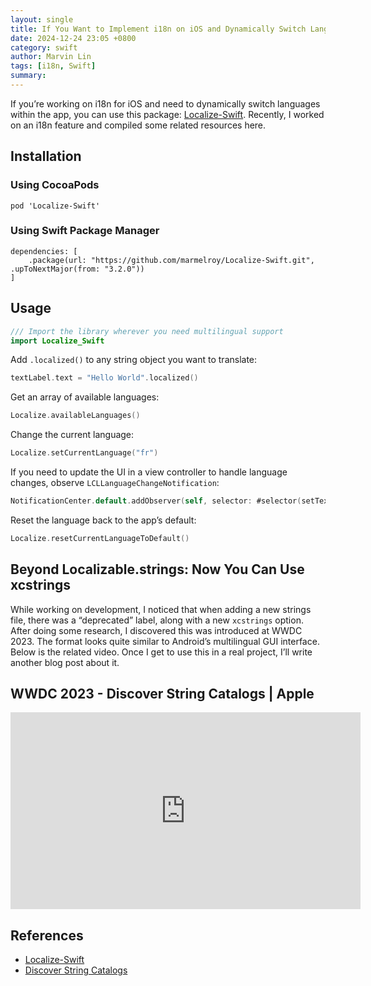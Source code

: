 ```yaml
---
layout: single
title: If You Want to Implement i18n on iOS and Dynamically Switch Languages in the App, This is a Great Library
date: 2024-12-24 23:05 +0800
category: swift
author: Marvin Lin
tags: [i18n, Swift]
summary: 
---
```


If you’re working on i18n for iOS and need to dynamically switch languages within the app, you can use this package: [Localize-Swift](https://github.com/marmelroy/Localize-Swift). Recently, I worked on an i18n feature and compiled some related resources here.

## Installation

### Using CocoaPods
```
pod 'Localize-Swift'
```

### Using Swift Package Manager
```
dependencies: [
    .package(url: "https://github.com/marmelroy/Localize-Swift.git", .upToNextMajor(from: "3.2.0"))
]
```

## Usage

```swift
/// Import the library wherever you need multilingual support
import Localize_Swift
```

Add `.localized()` to any string object you want to translate:

```swift
textLabel.text = "Hello World".localized()
```

Get an array of available languages:

```swift
Localize.availableLanguages()
```

Change the current language:

```swift
Localize.setCurrentLanguage("fr")
```

If you need to update the UI in a view controller to handle language changes, observe `LCLLanguageChangeNotification`:

```swift
NotificationCenter.default.addObserver(self, selector: #selector(setText), name: NSNotification.Name(LCLLanguageChangeNotification), object: nil)
```

Reset the language back to the app’s default:

```swift
Localize.resetCurrentLanguageToDefault()
```

## Beyond Localizable.strings: Now You Can Use xcstrings

While working on development, I noticed that when adding a new strings file, there was a “deprecated” label, along with a new `xcstrings` option. After doing some research, I discovered this was introduced at WWDC 2023. The format looks quite similar to Android’s multilingual GUI interface. Below is the related video. Once I get to use this in a real project, I’ll write another blog post about it.

## WWDC 2023 - Discover String Catalogs | Apple

<iframe width="560" height="315" src="https://www.youtube.com/embed/7xxUopPqjyI?si=_ZDwqEMXWkIJD5_X" title="YouTube video player" frameborder="0" allow="accelerometer; autoplay; clipboard-write; encrypted-media; gyroscope; picture-in-picture; web-share" referrerpolicy="strict-origin-when-cross-origin" allowfullscreen></iframe>

## References

- [Localize-Swift](https://github.com/marmelroy/Localize-Swift)
- [Discover String Catalogs](https://developer.apple.com/videos/play/wwdc2023/10155/)